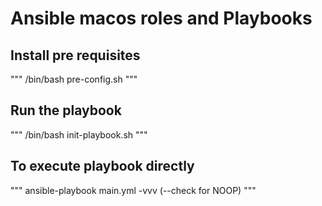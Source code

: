 # Ansible macos roles and Playbooks

## Install pre requisites

"""
/bin/bash pre-config.sh
"""

## Run the playbook 

"""
/bin/bash init-playbook.sh
"""


## To execute playbook directly

"""
 ansible-playbook main.yml -vvv (--check for NOOP)
"""

